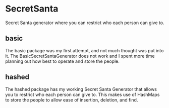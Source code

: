 # SecretSanta
Secret Santa generator where you can restrict who each person can give to.
## basic
The basic package was my first attempt, and not much thought was put into it. 
The BasicSecretSantaGenerator does not work and I spent more time planning out how best to operate and store the people.
## hashed
The hashed package has my working Secret Santa Generator that allows you to restrict who each person can give to.
This makes use of HashMaps to store the people to allow ease of insertion, deletion, and find.
